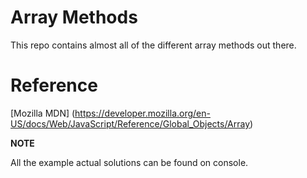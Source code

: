 # Array Methods

This repo contains almost all of the different array methods out there.

# Reference

[Mozilla MDN] (https://developer.mozilla.org/en-US/docs/Web/JavaScript/Reference/Global_Objects/Array)

**NOTE**

All the example actual solutions can be found on console.